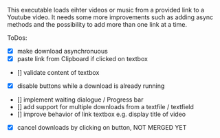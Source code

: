 This executable loads eihter videos or music from a provided link to a Youtube video. It needs some more improvements such as adding async methods and the possibility to add more than one link at a time.

ToDos:
- [x] make download asynchronuous
- [X] paste link from Clipboard if clicked on textbox
- [] validate content of textbox
- [x] disable buttons while a download is already running
- [] implement waiting dialogue / Progress bar
- [] add support for multiple downloads from a textfile / textfield
- [] improve behavior of link textbox e.g. display title of video
- [X] cancel downloads by clicking on button, NOT MERGED YET

